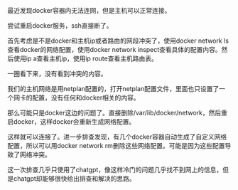 最近发现docker容器内无法连网，但是主机可以正常连接。

尝试重启docker服务，ssh直接断了。

首先考虑是不是docker和主机ip或者路由的网段冲突了，使用docker network ls查看docker的网络配置，使用docker network inspect查看具体的配置内容。然后使用ip a查看主机ip，使用ip route查看主机路由表。

一圈看下来，没有看到冲突的内容。

我们的主机网络是用netplan配置的，打开netplan配置文件，里面也只设置了一个网卡的配置，没有任何和docker相关的内容。

那么可能只是docker这边的问题了。直接删除/var/lib/docker/network，然后重启docker，这样docker会重新生成网络配置。

这样就可以连接了。进一步排查发现，有几个docker容器自动生成了自定义网络配置，所以可以用docker network rm删除这些网络配置。可能是因为这些配置导致了网络冲突。

这一次排查几乎只使用了chatgpt，像这样冷门的问题几乎找不到网上的信息，但是chatgpt却能够很快给出排查和解决的思路。